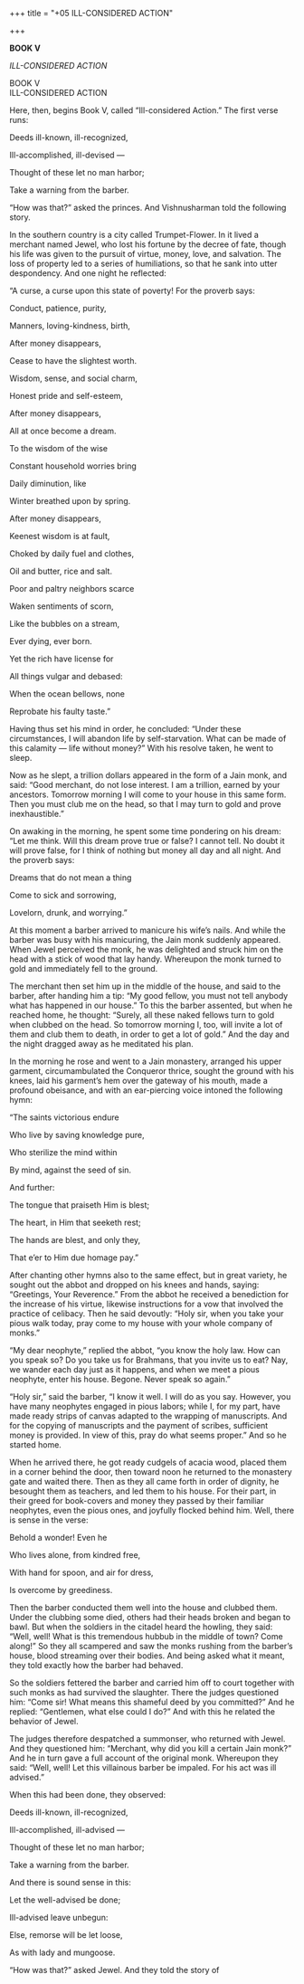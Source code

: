 +++
title = "+05 ILL-CONSIDERED ACTION"

+++

**BOOK V**

*ILL-CONSIDERED ACTION*





BOOK V  
ILL-CONSIDERED ACTION

Here, then, begins Book V, called “Ill-considered Action.” The first verse runs:

Deeds ill-known, ill-recognized,

Ill-accomplished, ill-devised —

Thought of these let no man harbor;

Take a warning from the barber.

“How was that?” asked the princes. And Vishnusharman told the following story.

In the southern country is a city called Trumpet-Flower. In it lived a merchant named Jewel, who lost his fortune by the decree of fate, though his life was given to the pursuit of virtue, money, love, and salvation. The loss of property led to a series of humiliations, so that he sank into utter despondency. And one night he reflected:

“A curse, a curse upon this state of poverty\! For the proverb says:

Conduct, patience, purity,

Manners, loving-kindness, birth,

After money disappears,

Cease to have the slightest worth.

Wisdom, sense, and social charm,

Honest pride and self-esteem,

After money disappears,

All at once become a dream.

To the wisdom of the wise

Constant household worries bring

Daily diminution, like

Winter breathed upon by spring.

After money disappears,

Keenest wisdom is at fault,

Choked by daily fuel and clothes,

Oil and butter, rice and salt.

Poor and paltry neighbors scarce

Waken sentiments of scorn,

Like the bubbles on a stream,

Ever dying, ever born.

Yet the rich have license for

All things vulgar and debased:

When the ocean bellows, none

Reprobate his faulty taste.”

Having thus set his mind in order, he concluded: “Under these circumstances, I will abandon life by self-starvation. What can be made of this calamity — life without money?” With his resolve taken, he went to sleep.

Now as he slept, a trillion dollars appeared in the form of a Jain monk, and said: “Good merchant, do not lose interest. I am a trillion, earned by your ancestors. Tomorrow morning I will come to your house in this same form. Then you must club me on the head, so that I may turn to gold and prove inexhaustible.”

On awaking in the morning, he spent some time pondering on his dream: “Let me think. Will this dream prove true or false? I cannot tell. No doubt it will prove false, for I think of nothing but money all day and all night. And the proverb says:

Dreams that do not mean a thing

Come to sick and sorrowing,

Lovelorn, drunk, and worrying.”

At this moment a barber arrived to manicure his wife’s nails. And while the barber was busy with his manicuring, the Jain monk suddenly appeared. When Jewel perceived the monk, he was delighted and struck him on the head with a stick of wood that lay handy. Whereupon the monk turned to gold and immediately fell to the ground.

The merchant then set him up in the middle of the house, and said to the barber, after handing him a tip: “My good fellow, you must not tell anybody what has happened in our house.” To this the barber assented, but when he reached home, he thought: “Surely, all these naked fellows turn to gold when clubbed on the head. So tomorrow morning I, too, will invite a lot of them and club them to death, in order to get a lot of gold.” And the day and the night dragged away as he meditated his plan.

In the morning he rose and went to a Jain monastery, arranged his upper garment, circumambulated the Conqueror thrice, sought the ground with his knees, laid his garment’s hem over the gateway of his mouth, made a profound obeisance, and with an ear-piercing voice intoned the following hymn:

“The saints victorious endure

Who live by saving knowledge pure,

Who sterilize the mind within

By mind, against the seed of sin.

And further:

The tongue that praiseth Him is blest;

The heart, in Him that seeketh rest;

The hands are blest, and only they,

That e’er to Him due homage pay.”

After chanting other hymns also to the same effect, but in great variety, he sought out the abbot and dropped on his knees and hands, saying: “Greetings, Your Reverence.” From the abbot he received a benediction for the increase of his virtue, likewise instructions for a vow that involved the practice of celibacy. Then he said devoutly: “Holy sir, when you take your pious walk today, pray come to my house with your whole company of monks.”

“My dear neophyte,” replied the abbot, “you know the holy law. How can you speak so? Do you take us for Brahmans, that you invite us to eat? Nay, we wander each day just as it happens, and when we meet a pious neophyte, enter his house. Begone. Never speak so again.”

“Holy sir,” said the barber, “I know it well. I will do as you say. However, you have many neophytes engaged in pious labors; while I, for my part, have made ready strips of canvas adapted to the wrapping of manuscripts. And for the copying of manuscripts and the payment of scribes, sufficient money is provided. In view of this, pray do what seems proper.” And so he started home.

When he arrived there, he got ready cudgels of acacia wood, placed them in a corner behind the door, then toward noon he returned to the monastery gate and waited there. Then as they all came forth in order of dignity, he besought them as teachers, and led them to his house. For their part, in their greed for book-covers and money they passed by their familiar neophytes, even the pious ones, and joyfully flocked behind him. Well, there is sense in the verse:

Behold a wonder\! Even he

Who lives alone, from kindred free,

With hand for spoon, and air for dress,

Is overcome by greediness.

Then the barber conducted them well into the house and clubbed them. Under the clubbing some died, others had their heads broken and began to bawl. But when the soldiers in the citadel heard the howling, they said: “Well, well\! What is this tremendous hubbub in the middle of town? Come along\!” So they all scampered and saw the monks rushing from the barber’s house, blood streaming over their bodies. And being asked what it meant, they told exactly how the barber had behaved.

So the soldiers fettered the barber and carried him off to court together with such monks as had survived the slaughter. There the judges questioned him: “Come sir\! What means this shameful deed by you committed?” And he replied: “Gentlemen, what else could I do?” And with this he related the behavior of Jewel.

The judges therefore despatched a summonser, who returned with Jewel. And they questioned him: “Merchant, why did you kill a certain Jain monk?” And he in turn gave a full account of the original monk. Whereupon they said: “Well, well\! Let this villainous barber be impaled. For his act was ill advised.”

When this had been done, they observed:

Deeds ill-known, ill-recognized,

Ill-accomplished, ill-advised —

Thought of these let no man harbor;

Take a warning from the barber.

And there is sound sense in this:

Let the well-advised be done;

Ill-advised leave unbegun:

Else, remorse will be let loose,

As with lady and mungoose.

“How was that?” asked Jewel. And they told the story of
